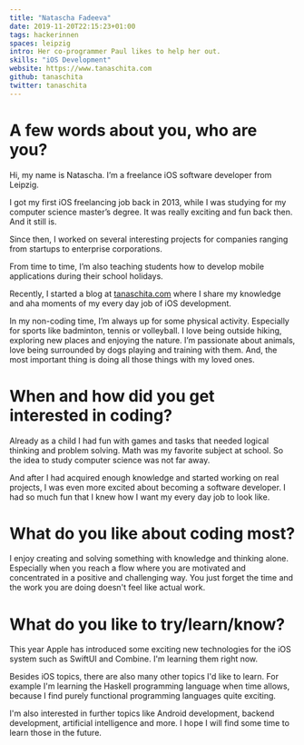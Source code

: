 ```yaml
---
title: "Natascha Fadeeva"
date: 2019-11-20T22:15:23+01:00
tags: hackerinnen
spaces: leipzig
intro: Her co-programmer Paul likes to help her out.
skills: "iOS Development"
website: https://www.tanaschita.com
github: tanaschita
twitter: tanaschita
---
```


# A few words about you, who are you?

Hi, my name is Natascha. I’m a freelance iOS software developer from Leipzig.

I got my first iOS freelancing job back in 2013, while I was studying for my computer science master’s degree. It was really exciting and fun back then. And it still is.

Since then, I worked on several interesting projects for companies ranging from startups to enterprise corporations.

From time to time, I’m also teaching students how to develop mobile applications during their school holidays.

Recently, I started a blog at [tanaschita.com](https://www.tanaschita.com) where I share my knowledge and aha moments of my every day job of iOS development.

In my non-coding time, I’m always up for some physical activity. Especially for sports like badminton, tennis or volleyball. I love being outside hiking, exploring new places and enjoying the nature. I’m passionate about animals, love being surrounded by dogs playing and training with them. And, the most important thing is doing all those things with my loved ones.

# When and how did you get interested in coding?

Already as a child I had fun with games and tasks that needed logical thinking and problem solving. Math was my favorite subject at school. So the idea to study computer science was not far away.

And after I had acquired enough knowledge and started working on real projects, I was even more excited about becoming a software developer. I had so much fun that I knew how I want my every day job to look like.

# What do you like about coding most?

I enjoy creating and solving something with knowledge and thinking alone. Especially when you reach a flow where you are motivated and concentrated in a positive and challenging way. You just forget the time and the work you are doing doesn't feel like actual work.

# What do you like to try/learn/know?

This year Apple has introduced some exciting new technologies for the iOS system such as SwiftUI and Combine. I'm learning them right now.

Besides iOS topics, there are also many other topics I'd like to learn. For example I'm learning the Haskell programming language when time allows, because I find purely functional programming languages quite exciting.

I'm also interested in further topics like Android development, backend development, artificial intelligence and more. I hope I will find some time to learn those in the future.
